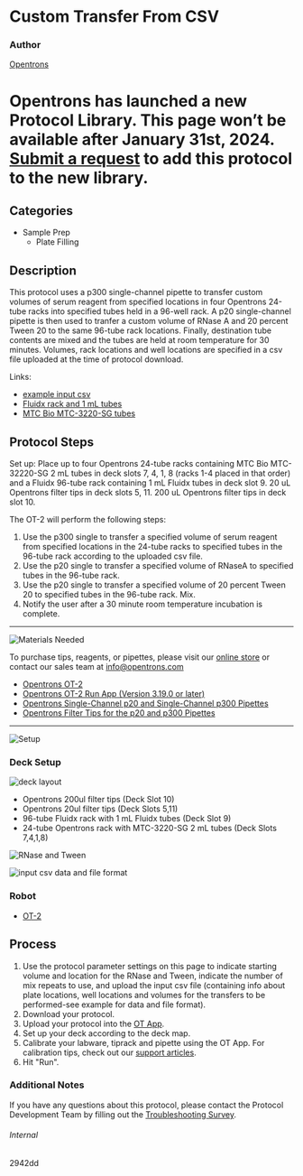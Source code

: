 # Custom Transfer From CSV

### Author
[Opentrons](https://opentrons.com/)


# Opentrons has launched a new Protocol Library. This page won’t be available after January 31st, 2024. [Submit a request](https://docs.google.com/forms/d/e/1FAIpQLSdYYp9QCKow4nn0KlCVsMS3HX0eJ0N9O7-erajKvcpT0lWbSg/viewform) to add this protocol to the new library.

## Categories
* Sample Prep
     * Plate Filling

## Description

This protocol uses a p300 single-channel pipette to transfer custom volumes of serum reagent from specified locations in four Opentrons 24-tube racks into specified tubes held in a 96-well rack. A p20 single-channel pipette is then used to tranfer a custom volume of RNase A and 20 percent Tween 20 to the same 96-tube rack locations. Finally, destination tube contents are mixed and the tubes are held at room temperature for 30 minutes. Volumes, rack locations and well locations are specified in a csv file uploaded at the time of protocol download.

Links:
* [example input csv](https://opentrons-protocol-library-website.s3.amazonaws.com/custom-README-images/2942dd/example.csv)
* [Fluidx rack and 1 mL tubes](https://www.azenta.com/products/1.0ml-tri-coded-tube-96-format-external-thread#specifications)
* [MTC Bio MTC-3220-SG tubes](http://mtcbiotech.com/product/clearseal-screw-cap-microcentrifuge-tubes/)

## Protocol Steps

Set up: Place up to four Opentrons 24-tube racks containing MTC Bio MTC-32220-SG 2 mL tubes in deck slots 7, 4, 1, 8 (racks 1-4 placed in that order) and a Fluidx 96-tube rack containing 1 mL Fluidx tubes in deck slot 9. 20 uL Opentrons filter tips in deck slots 5, 11. 200 uL Opentrons filter tips in deck slot 10.

The OT-2 will perform the following steps:
1. Use the p300 single to transfer a specified volume of serum reagent from specified locations in the 24-tube racks to specified tubes in the 96-tube rack according to the uploaded csv file.
2. Use the p20 single to transfer a specified volume of RNaseA to specified tubes in the 96-tube rack.
3. Use the p20 single to transfer a specified volume of 20 percent Tween 20 to specified tubes in the 96-tube rack. Mix.
4. Notify the user after a 30 minute room temperature incubation is complete.

---
![Materials Needed](https://s3.amazonaws.com/opentrons-protocol-library-website/custom-README-images/001-General+Headings/materials.png)

To purchase tips, reagents, or pipettes, please visit our [online store](https://shop.opentrons.com/) or contact our sales team at [info@opentrons.com](mailto:info@opentrons.com)

* [Opentrons OT-2](https://shop.opentrons.com/collections/ot-2-robot/products/ot-2)
* [Opentrons OT-2 Run App (Version 3.19.0 or later)](https://opentrons.com/ot-app/)
* [Opentrons Single-Channel p20 and Single-Channel p300 Pipettes](https://shop.opentrons.com/collections/ot-2-pipettes/products/single-channel-electronic-pipette)
* [Opentrons Filter Tips for the p20 and p300 Pipettes](https://shop.opentrons.com/collections/opentrons-tips)

---
![Setup](https://s3.amazonaws.com/opentrons-protocol-library-website/custom-README-images/001-General+Headings/Setup.png)

### Deck Setup
![deck layout](https://opentrons-protocol-library-website.s3.amazonaws.com/custom-README-images/2942dd/layout.png)

* Opentrons 200ul filter tips (Deck Slot 10)
* Opentrons 20ul filter tips (Deck Slots 5,11)
* 96-tube Fluidx rack with 1 mL Fluidx tubes (Deck Slot 9)
* 24-tube Opentrons rack with MTC-3220-SG 2 mL tubes  (Deck Slots 7,4,1,8)

![RNase and Tween](https://opentrons-protocol-library-website.s3.amazonaws.com/custom-README-images/2942dd/Screenshot+RNase+and+Tween.png)

![input csv data and file format](https://opentrons-protocol-library-website.s3.amazonaws.com/custom-README-images/2942dd/Screenshot+example+csv.png)

### Robot
* [OT-2](https://opentrons.com/ot-2)

## Process
1. Use the protocol parameter settings on this page to indicate starting volume and location for the RNase and Tween, indicate the number of mix repeats to use, and upload the input csv file (containing info about plate locations, well locations and volumes for the transfers to be performed-see example for data and file format).
2. Download your protocol.
3. Upload your protocol into the [OT App](https://opentrons.com/ot-app).
4. Set up your deck according to the deck map.
5. Calibrate your labware, tiprack and pipette using the OT App. For calibration tips, check out our [support articles](https://support.opentrons.com/en/collections/1559720-guide-for-getting-started-with-the-ot-2).
6. Hit "Run".

### Additional Notes
If you have any questions about this protocol, please contact the Protocol Development Team by filling out the [Troubleshooting Survey](https://protocol-troubleshooting.paperform.co/).

###### Internal
2942dd
